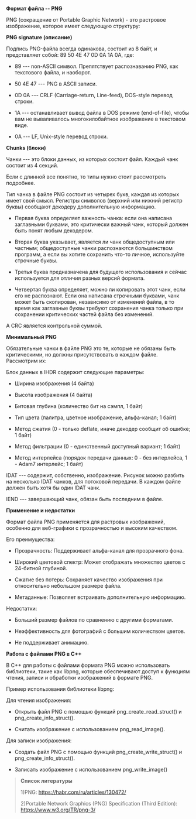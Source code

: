**Формат файла -- PNG**

PNG (сокращение от Portable Graphic Network) - это растровое
изображение, которое имеет следующую структуру:


**PNG signature (описание)**

Подпись PNG-файла всегда одинакова, состоит из 8 байт, и представляет
собой: 89 50 4E 47 0D 0A 1A 0A, где:

-   89 --- non-ASCII символ. Препятствует распознаванию PNG, как
    текстового файла, и наоборот.

-   50 4E 47 --- PNG в ASCII записи.

-   0D 0A --- CRLF (Carriage-return, Line-feed), DOS-style перевод
    строки.

-   1A --- останавливает вывод файла в DOS режиме (end-of-file), чтобы
    вам не вываливалось многокилобайтное изображение в текстовом виде.

-   0A --- LF, Unix-style перевод строки.

**Chunks (блоки)**

Чанки --- это блоки данных, из которых состоит файл. Каждый чанк состоит
из 4 секций.


Если с длинной все понятно, то типы нужно стоит рассмотреть подробнее.

Тип чанка в файле PNG состоит из четырех букв, каждая из которых имеет
свой смысл. Регистры символов (верхний или нижний регистр буквы)
сообщают декодеру дополнительную информацию.

-   Первая буква определяет важность чанка: если она написана заглавными
    буквами, это критически важный чанк, который должен быть понят любым
    декодером.

-   Вторая буква указывает, является ли чанк общедоступным или частным;
    общедоступные чанки распознаются большинством программ, а если вы
    хотите сохранить что-то личное, используйте строчные буквы.

-   Третья буква предназначена для будущего использования и сейчас
    используется для отличия разных версий формата.

-   Четвертая буква определяет, можно ли копировать этот чанк, если его
    не распознают. Если она написана строчными буквами, чанк может быть
    скопирован, независимо от изменений файла, в то время как заглавные
    буквы требуют сохранения чанка только при сохранении критических
    частей файла без изменений.

А CRC является контрольной суммой.

**Минимальный PNG**

Обязательные чанки в файле PNG это те, которые не обязаны быть
критическими, но должны присутствовать в каждом файле. Рассмотрим их:

Блок данных в IHDR содержит следующие параметры:

-   Ширина изображения (4 байта)

-   Высота изображения (4 байта)

-   Битовая глубина (количество бит на сэмпл, 1 байт)

-   Тип цвета (палитра, цветное изображение, альфа-канал; 1 байт)

-   Метод сжатия (0 - только deflate, иначе декодер сообщит об ошибке; 1
    байт)

-   Метод фильтрации (0 - единственный доступный вариант; 1 байт)

-   Метод интерлейса (порядок передачи данных: 0 - без интерлейса, 1 -
    Adam7 интерлейс; 1 байт)

IDAT --- содержит, собственно, изображение. Рисунок можно разбить на
несколько IDAT чанков, для потоковой передачи. В каждом файле должен
быть хотя бы один IDAT чанк.

IEND --- завершающий чанк, обязан быть последним в файле.

**Применение и недостатки**

Формат файла PNG применяется для растровых изображений, особенно для
веб-графики с прозрачностью и высоким качеством.

Его преимущества:

-   Прозрачность: Поддерживает альфа-канал для прозрачного фона.

-   Широкий цветовой спектр: Может отображать множество цветов с
    24-битной глубиной.

-   Сжатие без потерь: Сохраняет качество изображения при относительно
    небольшом размере файла.

-   Метаданные: Позволяет встраивать дополнительную информацию.

Недостатки:

-   Больший размер файлов по сравнению с другими форматами.

-   Неэффективность для фотографий с большим количеством цветов.

-   Не поддерживает анимацию.

**Работа с файлами PNG в C++**

В C++ для работы с файлами формата PNG можно использовать библиотеки,
такие как libpng, которые обеспечивают доступ к функциям чтения, записи
и обработки изображений в формате PNG.

Пример использования библиотеки libpng:

Для чтения изображения:

-   Открыть файл PNG с помощью функций png_create_read_struct() и
    png_create_info_struct().

-   Считать изображение с использованием png_read_image().

Для записи изображения:

-   Создать файл PNG с помощью функций png_create_write_struct() и
    png_create_info_struct().

-   Записать изображение с использованием png_write_image()

> **Список литературы**
>
> 1)PNG: <https://habr.com/ru/articles/130472/>
>
> 2)Portable Network Graphics (PNG) Specification (Third Edition):
> https://www.w3.org/TR/png-3/

